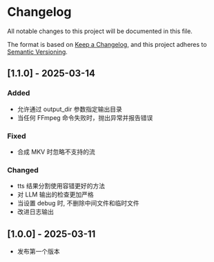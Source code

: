 # Changelog

All notable changes to this project will be documented in this file.

The format is based on [Keep a Changelog](https://keepachangelog.com/en/1.1.0/),
and this project adheres to [Semantic Versioning](https://semver.org/spec/v2.0.0.html).

## [1.1.0] - 2025-03-14

### Added

- 允许通过 output_dir 参数指定输出目录
- 当任何 FFmpeg 命令失败时，抛出异常并报告错误

### Fixed

- 合成 MKV 时忽略不支持的流

### Changed

- tts 结果分割使用容错更好的方法
- 对 LLM 输出的检查更加严格
- 当设置 debug 时, 不删除中间文件和临时文件
- 改进日志输出

## [1.0.0] - 2025-03-11

- 发布第一个版本
